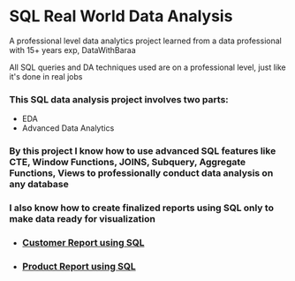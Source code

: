 # SQL Real World Data Analysis
A professional level data analytics project learned from a data professional with 15+ years exp, DataWithBaraa

All SQL queries and DA techniques used are on a professional level, just like it's done in real jobs

### This SQL data analysis project involves two parts:
- EDA
- Advanced Data Analytics

### By this project I know how to use advanced SQL features like CTE, Window Functions, JOINS, Subquery, Aggregate Functions, Views to professionally conduct data analysis on any database
### I also know how to create finalized reports using SQL only to make data ready for visualization
- ### [Customer Report using SQL](https://github.com/Satyaki-78/SQL_Data_Analysis/blob/main/Advanced%20Analytics/06_build_customer_report.sql)
- ### [Product Report using SQL](https://github.com/Satyaki-78/SQL_Data_Analysis/blob/main/Advanced%20Analytics/07_build_product_report.sql)
